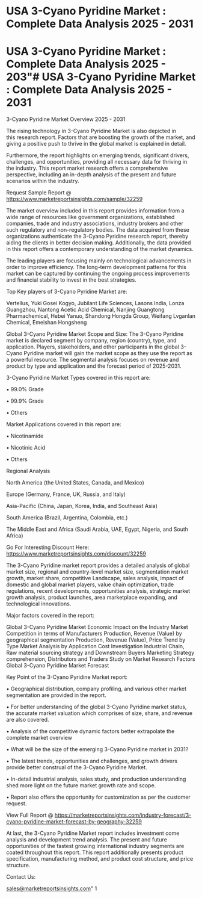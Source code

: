 # USA 3-Cyano Pyridine Market : Complete Data Analysis 2025 - 2031
# USA 3-Cyano Pyridine Market : Complete Data Analysis 2025 - 203"# USA 3-Cyano Pyridine Market : Complete Data Analysis 2025 - 2031

3-Cyano Pyridine Market Overview 2025 - 2031

The rising technology in 3-Cyano Pyridine Market is also depicted in this research report. Factors that are boosting the growth of the market, and giving a positive push to thrive in the global market is explained in detail.

Furthermore, the report highlights on emerging trends, significant drivers, challenges, and opportunities, providing all necessary data for thriving in the industry. This report market research offers a comprehensive perspective, including an in-depth analysis of the present and future scenarios within the industry.

Request Sample Report @ https://www.marketreportsinsights.com/sample/32259

The market overview included in this report provides information from a wide range of resources like government organizations, established companies, trade and industry associations, industry brokers and other such regulatory and non-regulatory bodies. The data acquired from these organizations authenticate the 3-Cyano Pyridine research report, thereby aiding the clients in better decision making. Additionally, the data provided in this report offers a contemporary understanding of the market dynamics.

The leading players are focusing mainly on technological advancements in order to improve efficiency. The long-term development patterns for this market can be captured by continuing the ongoing process improvements and financial stability to invest in the best strategies.

Top Key players of 3-Cyano Pyridine Market are:

Vertellus, Yuki Gosei Kogyo, Jubilant Life Sciences, Lasons India, Lonza Guangzhou, Nantong Acetic Acid Chemical, Nanjing Guangtong Pharmachemical, Hebei Yanuo, Shandong Hongda Group, Weifang Lvganlan Chemical, Emeishan Hongsheng

Global 3-Cyano Pyridine Market Scope and Size:
The 3-Cyano Pyridine market is declared segment by company, region (country), type, and application. Players, stakeholders, and other participants in the global 3-Cyano Pyridine market will gain the market scope as they use the report as a powerful resource. The segmental analysis focuses on revenue and product by type and application and the forecast period of 2025-2031.

3-Cyano Pyridine Market Types covered in this report are:

• 99.0% Grade

• 99.9% Grade

• Others

Market Applications covered in this report are:

• Nicotinamide

• Nicotinic Acid

• Others

Regional Analysis

North America (the United States, Canada, and Mexico)

Europe (Germany, France, UK, Russia, and Italy)

Asia-Pacific (China, Japan, Korea, India, and Southeast Asia)

South America (Brazil, Argentina, Colombia, etc.)

The Middle East and Africa (Saudi Arabia, UAE, Egypt, Nigeria, and South Africa)

Go For Interesting Discount Here: https://www.marketreportsinsights.com/discount/32259

The 3-Cyano Pyridine market report provides a detailed analysis of global market size, regional and country-level market size, segmentation market growth, market share, competitive Landscape, sales analysis, impact of domestic and global market players, value chain optimization, trade regulations, recent developments, opportunities analysis, strategic market growth analysis, product launches, area marketplace expanding, and technological innovations.

Major factors covered in the report:

Global 3-Cyano Pyridine Market
Economic Impact on the Industry
Market Competition in terms of Manufacturers
Production, Revenue (Value) by geographical segmentation
Production, Revenue (Value), Price Trend by Type
Market Analysis by Application
Cost Investigation
Industrial Chain, Raw material sourcing strategy and Downstream Buyers
Marketing Strategy comprehension, Distributors and Traders
Study on Market Research Factors
Global 3-Cyano Pyridine Market Forecast

Key Point of the 3-Cyano Pyridine Market report:

• Geographical distribution, company profiling, and various other market segmentation are provided in the report.

• For better understanding of the global 3-Cyano Pyridine market status, the accurate market valuation which comprises of size, share, and revenue are also covered.

• Analysis of the competitive dynamic factors better extrapolate the complete market overview

• What will be the size of the emerging 3-Cyano Pyridine market in 2031?

• The latest trends, opportunities and challenges, and growth drivers provide better construal of the 3-Cyano Pyridine Market.

• In-detail industrial analysis, sales study, and production understanding shed more light on the future market growth rate and scope.

• Report also offers the opportunity for customization as per the customer request.

View Full Report @ https://marketreportsinsights.com/industry-forecast/3-cyano-pyridine-market-forecast-by-geography-32259

At last, the 3-Cyano Pyridine Market report includes investment come analysis and development trend analysis. The present and future opportunities of the fastest growing international industry segments are coated throughout this report. This report additionally presents product specification, manufacturing method, and product cost structure, and price structure.

Contact Us:

sales@marketreportsinsights.com"
1
